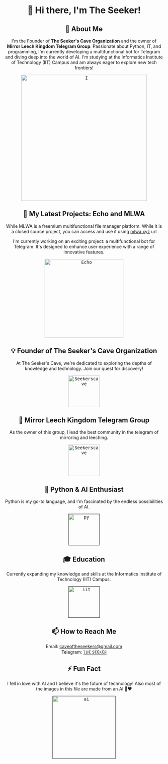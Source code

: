 <h1 align="center">👋 Hi there, I'm The Seeker!</h1>

<h2 align="center">🚀 About Me</h2>
<p align="center">I'm the Founder of <b>The Seeker's Cave Organization</b> and the owner of <b>Mirror Leech Kingdom Telegram Group</b>. Passionate about Python, IT, and programming, I'm currently developing a multifunctional bot for Telegram and diving deep into the world of AI. I'm studying at the Informatics Institute of Technology (IIT) Campus and am always eager to explore new tech frontiers!</p>

<p align="center">
    <a href="https://github.com/theseekerofficial">
        <kbd>
            <img width="400" src="https://telegra.ph/file/427ce80574e3b159272d1.jpg" alt="I">
        </kbd>
    </a>

<div align=center>

<h2 align="center">🤖 My Latest Projects: Echo and MLWA</h2>
<p align="center">While MLWA is a freemium multifunctional file manager platform. While it is a closed source project, you can access and use it using <a href="mlwa.xyz">mlwa.xyz</a> url</p>
<p align="center">I'm currently working on an exciting project: a multifunctional bot for Telegram. It's designed to enhance user experience with a range of innovative features.</p>
<p align="center">
    <a href="https://github.com/theseekerofficial/Echo">
        <kbd>
            <img width="250" src="https://telegra.ph/file/a73a7d59d4a139df59c16.jpg" alt="Echo">
        </kbd>
    </a>

<div align=center>

<h2 align="center">💡 Founder of The Seeker's Cave Organization</h2>
<p align="center">At The Seeker's Cave, we're dedicated to exploring the depths of knowledge and technology. Join our quest for discovery!</p>
<p align="center">
    <a href="https://t.me/Maste_Torrenz_Updates">
        <kbd>
            <img width="100" src="https://telegra.ph/file/03d153edc3129558b4426.jpg" alt="Seekerscave">
        </kbd>
    </a>

<div align=center>

<h2 align="center">🏰 Mirror Leech Kingdom Telegram Group</h2>
<p align="center">As the owner of this group, I lead the best community in the telegram of mirroring and leeching.</p>
<p align="center">
    <a href="https://t.me/+wAkK8_uXxUdlOTZl">
        <kbd>
            <img width="100" src="https://telegra.ph/file/712c6adcc56bda75794d7.jpg" alt="Seekerscave">
        </kbd>
    </a>

<div align=center>

<h2 align="center">🐍 Python & AI Enthusiast</h2>
<p align="center">Python is my go-to language, and I'm fascinated by the endless possibilities of AI.</p>
<p align="center">
    <a href="">
        <kbd>
            <img width="100" src="https://telegra.ph/file/bc3e42ea5904d91c0c656.jpg" alt="py">
        </kbd>
    </a>

<div align=center>

<h2 align="center">🎓 Education</h2>
<p align="center">Currently expanding my knowledge and skills at the Informatics Institute of Technology (IIT) Campus.</p>
<p align="center">
    <a href="">
        <kbd>
            <img width="100" src="https://telegra.ph/file/fc562e785cc498a23a0b1.jpg" alt="iit">
        </kbd>
    </a>

<div align=center>

<h2 align="center">📫 How to Reach Me</h2>
<p align="center">
  Email: <a href="mailto:caveoftheseekers@gmail.com">caveoftheseekers@gmail.com</a><br>
  Telegram: <a href="https://t.me/MrUnknown114">꓄ꃅꍟ ꌗꍟꍟꀘꍟꋪ</a>
</p>

<h2 align="center">⚡ Fun Fact</h2>
<p align="center">I fell in love with AI and I believe it's the future of technology! Also most of the images in this file are made from an AI 🤖❤️</p>
<p align="center">
    <a href="">
        <kbd>
            <img width="200" src="https://telegra.ph/file/c50485a8a82bb1a216d71.jpg" alt="ai">
        </kbd>
    </a>

<div align=center>
